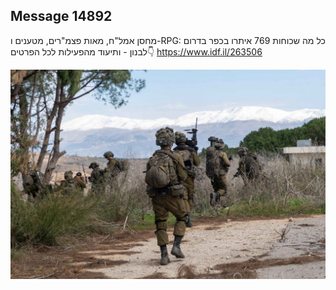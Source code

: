 ## Message 14892

מחסן אמל"ח, מאות פצמ"רים, מטענים ו-RPG:
כל מה שכוחות 769 איתרו בכפר בדרום לבנון - ותיעוד מהפעילות
לכל הפרטים👇
https://www.idf.il/263506

![Photo](14892/14892_photo.jpg)
